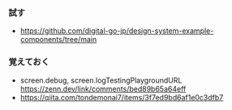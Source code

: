 ### 試す

- https://github.com/digital-go-jp/design-system-example-components/tree/main

### 覚えておく

- screen.debug, screen.logTestingPlaygroundURL
  https://zenn.dev/link/comments/bed89b65a64eff
- https://qiita.com/tondemonai7/items/3f7ed9bd6af1e0c3dfb7
